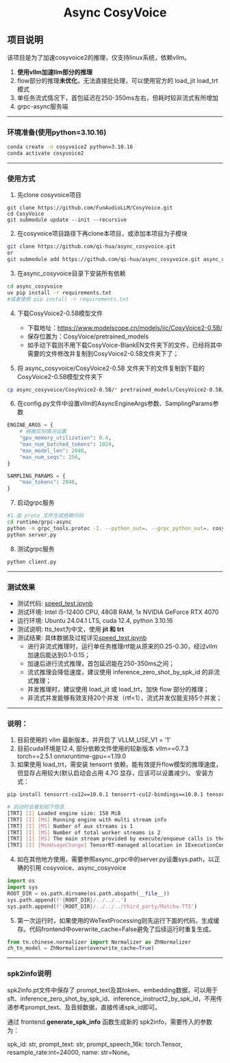 <div align="center">

# Async CosyVoice
</div>

## 项目说明

该项目是为了加速cosyvoice2的推理，仅支持linux系统，依赖vllm。
1. **使用vllm加速llm部分的推理**
2. flow部分的推理**未优化**，无法直接批处理，可以使用官方的 load_jit load_trt 模式
3. 单任务流式情况下，首包延迟在250-350ms左右，但耗时较非流式有所增加
4. grpc-async服务端

---
### 环境准备(使用python=3.10.16)
```bash
conda create -n cosyvoice2 python=3.10.16
conda activate cosyvoice2
```

---
### 使用方式

1. 先clone cosyvoice项目
````
git clone https://github.com/FunAudioLLM/CosyVoice.git
cd CosyVoice
git submodule update --init --recursive
````

2. 在cosyvoice项目路径下再clone本项目，或添加本项目为子模块
```bash
git clone https://github.com/qi-hua/async_cosyvoice.git
or
git submodule add https://github.com/qi-hua/async_cosyvoice.git async_cosyvoice
```

3. 在async_cosyvoice目录下安装所有依赖
```bash
cd async_cosyvoice
uv pip install -r requirements.txt
#或者使用 pip install -r requirements.txt
```

4. 下载CosyVoice2-0.5B模型文件 

    - 下载地址：https://www.modelscope.cn/models/iic/CosyVoice2-0.5B/
    - 保存位置为：CosyVoice/pretrained_models
    - 如手动下载则不用下载CosyVoice-BlankEN文件夹下的文件，已经将其中需要的文件修改并复制到CosyVoice2-0.5B文件夹下了；

5. 将 async_cosyvoice/CosyVoice2-0.5B 文件夹下的文件复制到下载的CosyVoice2-0.5B模型文件夹下
```bash
cp async_cosyvoice/CosyVoice2-0.5B/* pretrained_models/CosyVoice2-0.5B/
```

6. 在config.py文件中设置vllm的AsyncEngineArgs参数、SamplingParams参数
```python
ENGINE_ARGS = {
    # 根据实际情况设置 
    "gpu_memory_utilization": 0.4,
    "max_num_batched_tokens": 1024,
    "max_model_len": 2048,
    "max_num_seqs": 256,
}

SAMPLING_PARAMS = {
    "max_tokens": 2048,
}
```

7. 启动grpc服务
```bash
#1.由 proto 文件生成依赖代码
cd runtime/grpc-async
python -m grpc_tools.protoc -I. --python_out=. --grpc_python_out=. cosyvoice.proto
python server.py
```

8. 测试grpc服务
```bash
python client.py
```

---
### 测试效果

- 测试代码: [speed_test.ipynb](speed_test.ipynb)
- 测试环境: Intel i5-12400 CPU, 48GB RAM, 1x NVIDIA GeForce RTX 4070
- 运行环境: Ubuntu 24.04.1 LTS, cuda 12.4, python 3.10.16
- 测试说明: tts_text为中文，使用 **jit 和 trt**
- 测试结果: 具体数据及过程详见[speed_test.ipynb](speed_test.ipynb)
  - 进行非流式推理时，运行单任务推理rtf能从原来的0.25-0.30，经过vllm加速后能达到0.1-0.15；
  - 加速后进行流式推理，首包延迟能在250-350ms之间；
  - 流式推理会降低速度，建议使用 inference_zero_shot_by_spk_id 的非流式推理；
  - 并发推理时，建议使用 load_jit 或 load_trt，加快 flow 部分的推理；
  - 非流式并发能够有效支持20个并发（rtf<1），流式并发仅能支持5个并发；

---
### 说明：

1. 目前使用的 vllm 最新版本，并开启了 VLLM_USE_V1 = '1'
2. 目前cuda环境是12.4, 部分依赖文件使用的较新版本 vllm==0.7.3 torch==2.5.1 onnxruntime-gpu==1.19.0
3. 如果使用 load_trt，需安装 tensorrt 依赖，能有效提升flow模型的推理速度，但显存占用较大(默认启动会占用 4.7G 显存，应该可以设置减少)。
   安装方式： 
```bash
pip install tensorrt-cu12==10.0.1 tensorrt-cu12-bindings==10.0.1 tensorrt-cu12-libs==10.0.1

# 启动时会看到如下信息
[TRT] [I] Loaded engine size: 158 MiB
[TRT] [I] [MS] Running engine with multi stream info
[TRT] [I] [MS] Number of aux streams is 1
[TRT] [I] [MS] Number of total worker streams is 2
[TRT] [I] [MS] The main stream provided by execute/enqueue calls is the first worker stream
[TRT] [I] [MemUsageChange] TensorRT-managed allocation in IExecutionContext creation: CPU +0, GPU +4545, now: CPU 0, GPU 4681 (MiB)
```
4. 如在其他地方使用，需要参照async_grpc中的server.py设置sys.path，以正确的引用 cosyvoice、async_cosyvoice
```python
import os
import sys
ROOT_DIR = os.path.dirname(os.path.abspath(__file__))
sys.path.append(f'{ROOT_DIR}/../../..')
sys.path.append(f'{ROOT_DIR}/../../../third_party/Matcha-TTS')
```
5. 第一次运行时，如果使用的WeTextProcessing则先运行下面的代码，生成缓存。代码frontend中overwrite_cache=False避免了后续运行时重复生成。
```python
from tn.chinese.normalizer import Normalizer as ZhNormalizer
zh_tn_model = ZhNormalizer(overwrite_cache=True)
```

---
### spk2info说明

spk2info.pt文件中保存了 prompt_text及其token、embedding数据，可以用于 sft、inference_zero_shot_by_spk_id、inference_instruct2_by_spk_id，不用传递参考prompt_text、及音频数据，直接传递spk_id即可。

通过 frontend.**generate_spk_info** 函数生成新的 spk2info，需要传入的参数为：

spk_id: str, prompt_text: str, prompt_speech_16k: torch.Tensor, resample_rate:int=24000, name: str=None。
